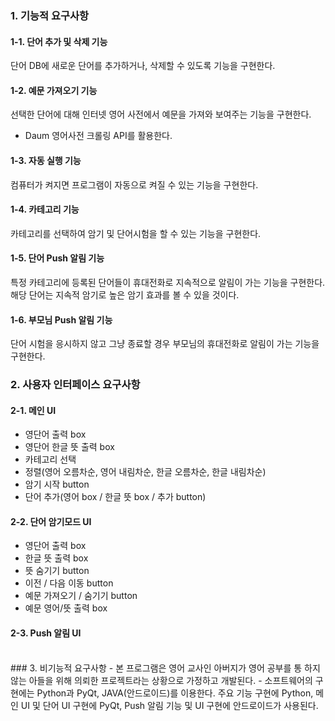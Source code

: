 ### 1. 기능적 요구사항
#### 1-1. 단어 추가 및 삭제 기능
단어 DB에 새로운 단어를 추가하거나, 삭제할 수 있도록 기능을 구현한다.
#### 1-2. 예문 가져오기 기능
선택한 단어에 대해 인터넷 영어 사전에서 예문을 가져와 보여주는 기능을 구현한다.
- Daum 영어사전 크롤링 API를 활용한다.
#### 1-3. 자동 실행 기능
컴퓨터가 켜지면 프로그램이 자동으로 켜질 수 있는 기능을 구현한다.
#### 1-4. 카테고리 기능
카테고리를 선택하여 암기 및 단어시험을 할 수 있는 기능을 구현한다.
#### 1-5. 단어 Push 알림 기능
특정 카테고리에 등록된 단어들이 휴대전화로 지속적으로 알림이 가는 기능을 구현한다. 해당 단어는 지속적 암기로 높은 암기 효과를 볼 수 있을 것이다.
#### 1-6. 부모님 Push 알림 기능
단어 시험을 응시하지 않고 그냥 종료할 경우 부모님의 휴대전화로 알림이 가는 기능을 구현한다.
<br>
### 2. 사용자 인터페이스 요구사항
#### 2-1. 메인 UI
- 영단어 출력 box
- 영단어 한글 뜻 출력 box
- 카테고리 선택
- 정렬(영어 오름차순, 영어 내림차순, 한글 오름차순, 한글 내림차순)
- 암기 시작 button
- 단어 추가(영어 box / 한글 뜻 box / 추가 button)

#### 2-2. 단어 암기모드 UI
- 영단어 출력 box
- 한글 뜻 출력 box
- 뜻 숨기기 button
- 이전 / 다음 이동 button
- 예문 가져오기 / 숨기기 button
- 예문 영어/뜻 출력 box

#### 2-3. Push 알림 UI

<br>
### 3. 비기능적 요구사항
- 본 프로그램은 영어 교사인 아버지가 영어 공부를 통 하지 않는 아들을 위해 의뢰한 프로젝트라는 상황으로 가정하고 개발된다.
- 소프트웨어의 구현에는 Python과 PyQt, JAVA(안드로이드)를 이용한다. 주요 기능 구현에 Python, 메인 UI 및 단어 UI 구현에 PyQt, Push 알림 기능 및 UI 구현에 안드로이드가 사용된다.
